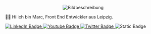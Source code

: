 <p align="center">
  <img src="https://freeimage.host/i/JX05VDv" alt="Bildbeschreibung">
</p>


👋🏻 Hi ich bin Marc, Front End Entwickler aus Leipzig. 

<div id="badges">
  <a href="your-linkedin-URL">
    <img src="https://img.shields.io/badge/LinkedIn-blue?style=for-the-badge&logo=linkedin&logoColor=white" alt="LinkedIn Badge"/>
  </a>
  <a href="your-youtube-URL">
    <img src="https://img.shields.io/badge/YouTube-red?style=for-the-badge&logo=youtube&logoColor=white" alt="Youtube Badge"/>
  </a>
  <a href="your-twitter-URL">
    <img src="https://img.shields.io/badge/Twitter-blue?style=for-the-badge&logo=twitter&logoColor=white" alt="Twitter Badge"/>
  </a>
  <img alt="Static Badge" src="https://img.shields.io/badge/Website">

</div>
